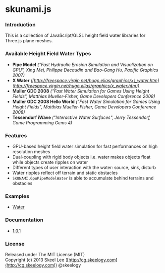 skunami.js
==========

### Introduction

This is a collection of JavaScript/GLSL height field water libraries for Three.js plane meshes.

### Available Height Field Water Types

* **Pipe Model** _("Fast Hydraulic Erosion Simulation and Visualization on GPU", Xing Mei, Philippe Decaudin and Bao-Gang Hu, Pacific Graphics 2007)_
* **X Water** _([http://freespace.virgin.net/hugo.elias/graphics/x\_water.htm](http://freespace.virgin.net/hugo.elias/graphics/x_water.htm))_
* **Muller GDC 2008** _("Fast Water Simulation for Games Using Height Fields", Matthias Mueller-Fisher, Game Developers Conference 2008)_
* **Muller GDC 2008 Hello World** _("Fast Water Simulation for Games Using Height Fields", Matthias Mueller-Fisher, Game Developers Conference 2008)_
* **Tessendorf iWave** _("Interactive Water Surfaces", Jerry Tessendorf, Game Programming Gems 4)_

### Features

* GPU-based height field water simulation for fast performances on high resolution meshes
* Dual-coupling with rigid body objects i.e. water makes objects float while objects create ripples on water
* Different types of user interaction with the water: source, sink, disturb
* Water ripples reflect off terrain and static obstacles
* `SKUNAMI.GpuPipeModelWater` is able to accumulate behind terrains and obstacles

### Examples

* [Water](http://skeelogy.github.io/skunami.js/examples/water.html)

### Documentation

* [1.0.1](http://skeelogy.github.io/skunami.js/docs/1.0.1)

### License

Released under The MIT License (MIT)<br/>
Copyright (c) 2013 Skeel Lee ([http://cg.skeelogy.com](http://cg.skeelogy.com)) @skeelogy
